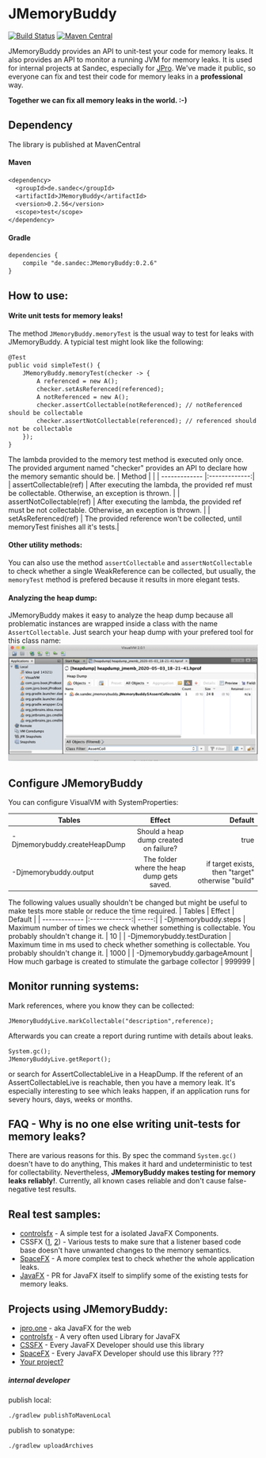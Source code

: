 # JMemoryBuddy
[![Build Status](https://travis-ci.com/Sandec/JMemoryBuddy.svg?branch=master)](https://travis-ci.com/Sandec/JMemoryBuddy) [![Maven Central](https://maven-badges.herokuapp.com/maven-central/de.sandec/JMemoryBuddy/badge.svg)](https://maven-badges.herokuapp.com/maven-central/de.sandec/JMemoryBuddy)

JMemoryBuddy provides an API to unit-test your code for memory leaks.
It also provides an API to monitor a running JVM for memory leaks.
It is used for internal projects at Sandec, especially for [JPro](https://www.jpro.one/). 
We've made it public, so everyone can fix and test their code for memory leaks in a **professional** way.

**Together we can fix all memory leaks in the world. :-)** 

## Dependency
The library is published at MavenCentral
#### Maven 
```
<dependency>
  <groupId>de.sandec</groupId>
  <artifactId>JMemoryBuddy</artifactId>
  <version>0.2.56</version>
  <scope>test</scope>
</dependency>
```

#### Gradle
```
dependencies {
    compile "de.sandec:JMemoryBuddy:0.2.6"
}
```

## How to use:

#### Write unit tests for memory leaks!

The method `JMemoryBuddy.memoryTest` is the usual way to test for leaks with JMemoryBuddy.
A typicial test might look like the following:
```
@Test
public void simpleTest() {
    JMemoryBuddy.memoryTest(checker -> {
        A referenced = new A();
        checker.setAsReferenced(referenced);
        A notReferenced = new A();
        checker.assertCollectable(notReferenced); // notReferenced should be collectable
        checker.assertNotCollectable(referenced); // referenced should not be collectable
    });
}
```

The lambda provided to the memory test method is executed only once. The provided argument named "checker" provides an API to declare how the memory semantic should be.
| Method        |            |
| ------------- |:-------------:|
| assertCollectable(ref)     | After executing the lambda, the provided ref must be collectable. Otherwise, an exception is thrown. |
| assertNotCollectable(ref)     | After executing the lambda, the provided ref must be not collectable. Otherwise, an exception is thrown. |
| setAsReferenced(ref)     | The provided reference won't be collected, until memoryTest finishes all it's tests.|

#### Other utility methods:

You can also use the method `assertCollectable` and `assertNotCollectable` to check whether a single WeakReference can be collected, but usually, the `memoryTest` method is prefered because it results in more elegant tests.


#### Analyzing the heap dump:
JMemoryBuddy makes it easy to analyze the heap dump because all problematic instances are wrapped inside a class with the name `AssertCollectable`. Just search your heap dump with your prefered tool for this class name:
![visualvm](/screenshot-visualvm.png)





## Configure JMemoryBuddy

You can configure VisualVM with SystemProperties:

| Tables        | Effect           | Default  |
| ------------- |:-------------:| -----:|
| -Djmemorybuddy.createHeapDump    | Should a heap dump created on failure? | true |
| -Djmemorybuddy.output    | The folder where the heap dump gets saved. | if target exists, then "target" otherwise "build" |

The following values usually shouldn't be changed but might be useful to make tests more stable or reduce the time required.
| Tables        | Effect           | Default  |
| ------------- |:-------------:| -----:|
| -Djmemorybuddy.steps     | Maximum number of times we check whether something is collectable. You probably shouldn't change it. | 10 |
| -Djmemorybuddy.testDuration | Maximum time in ms used to check whether something is collectable. You probably shouldn't change it. | 1000 |
| -Djmemorybuddy.garbageAmount     | How much garbage is created to stimulate the garbage collector | 999999 |



## Monitor running systems:
Mark references, where you know they can be collected:
```
JMemoryBuddyLive.markCollectable("description",reference);
```
Afterwards you can create a report during runtime with details about leaks.
```
System.gc();
JMemoryBuddyLive.getReport();
```
or search for AssertCollectableLive in a HeapDump.
If the referent of an AssertCollectableLive is reachable, then you have a memory leak.
It's especially interesting to see which leaks happen, if an application runs for severy hours, days, weeks or months. 

    
## FAQ - Why is no one else writing unit-tests for memory leaks?

There are various reasons for this. By spec the command `System.gc()` doesn't have to do anything, 
This makes it hard and undeterministic to test for collectability. Nevertheless, **JMemoryBuddy makes testing for memory leaks reliably!**. Currently, all known cases reliable and don't cause false-negative test results.

## Real test samples:
* [controlsfx](https://github.com/controlsfx/controlsfx/blob/master/controlsfx/src/test/java/org/controlsfx/control/action/TestActionUtils.java) - A simple test for a isolated JavaFX Components.
* CSSFX ([1](https://github.com/McFoggy/cssfx/blob/master/src/test/java/fr/brouillard/oss/cssfx/test/TestMemoryLeaks.java), [2](https://github.com/McFoggy/cssfx/blob/master/src/test/java/fr/brouillard/oss/cssfx/test/TestURIRegistrar.java)) - Various tests to make sure that a listener based code base doesn't have unwanted changes to the memory semantics.
* [SpaceFX](https://github.com/HanSolo/SpaceFX/blob/master/src/test/java/eu/hansolo/spacefx/TestSpaceFXView.java) - A more complex test to check whether the whole application leaks.
* [JavaFX](https://github.com/openjdk/jfx/pull/204) - PR for JavaFX itself to simplify some of the existing tests for memory leaks.

## Projects using JMemoryBuddy:
* [jpro.one](https://jpro.one/) - aka JavaFX for the web
* [controlsfx](https://github.com/controlsfx/controlsfx) - A very often used Library for JavaFX
* [CSSFX](https://github.com/McFoggy/cssfx) - Every JavaFX Developer should use this library
* [SpaceFX](https://github.com/HanSolo/SpaceFX) - Every JavaFX Developer should use this library ???
* [Your project?](https://github.com/Sandec/JMemoryBuddy/pulls)

##### internal developer
publish local:
```
./gradlew publishToMavenLocal
```

publish to sonatype:
```
./gradlew uploadArchives
```
